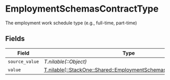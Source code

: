 # EmploymentSchemasContractType

The employment work schedule type (e.g., full-time, part-time)


## Fields

| Field                                                                                                                          | Type                                                                                                                           | Required                                                                                                                       | Description                                                                                                                    |
| ------------------------------------------------------------------------------------------------------------------------------ | ------------------------------------------------------------------------------------------------------------------------------ | ------------------------------------------------------------------------------------------------------------------------------ | ------------------------------------------------------------------------------------------------------------------------------ |
| `source_value`                                                                                                                 | *T.nilable(::Object)*                                                                                                          | :heavy_minus_sign:                                                                                                             | N/A                                                                                                                            |
| `value`                                                                                                                        | [T.nilable(::StackOne::Shared::EmploymentSchemasContractTypeValue)](../../models/shared/employmentschemascontracttypevalue.md) | :heavy_minus_sign:                                                                                                             | N/A                                                                                                                            |